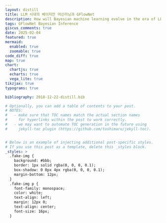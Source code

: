 ```yaml
---
layout: distill
title: LLM 시대의 베이지안 머신러닝과 GFlowNet
description: How will Bayesian machine learning evolve in the era of LLMs? Discover how GFlowNet may hold the key to unlocking its full potential.
tags: GFlowNet Bayesian Inference
giscus_comments: true
date: 2025-02-04
featured: true
mermaid:
  enabled: true
  zoomable: true
code_diff: true
map: true
chart:
  chartjs: true
  echarts: true
  vega_lite: true
tikzjax: true
typograms: true

bibliography: 2018-12-22-distill.bib

# Optionally, you can add a table of contents to your post.
# NOTES:
#   - make sure that TOC names match the actual section names
#     for hyperlinks within the post to work correctly.
#   - we may want to automate TOC generation in the future using
#     jekyll-toc plugin (https://github.com/toshimaru/jekyll-toc).


# Below is an example of injecting additional post-specific styles.
# If you use this post as a template, delete this _styles block.
_styles: >
  .fake-img {
    background: #bbb;
    border: 1px solid rgba(0, 0, 0, 0.1);
    box-shadow: 0 0px 4px rgba(0, 0, 0, 0.1);
    margin-bottom: 12px;
  }
  .fake-img p {
    font-family: monospace;
    color: white;
    text-align: left;
    margin: 12px 0;
    text-align: center;
    font-size: 16px;
  }
---
```


## 베이지안 추론의 어려움

딥러닝의 열렬한 지지자로서, 저는 처음에 베이지안들의 (딥러닝의 반대편에 서 있다고 생각했던) 연구 방법론과 그들이 추구하는 목표가 다소 허황하게 느껴졌습니다. 베이지안 접근법은 때로 고리타분하고 지나치게 엄격한 가정에 기반하여, 현실 문제에서 효율적인 성능을 보장하지 못하는 경우가 많았습니다. 반면, 컴퓨터 과학 분야에서는 **단순함**이 가장 큰 미덕인데, 베이지안들은 수많은 확률적 도구와 복잡한 수식들을 동원하여 결과적으로 매우 느린 알고리즘을 만들어내는 것처럼 보였습니다.

베이지안 접근법은 단순한 학문적 방법론의 집합이라기보다는, **모델 추정의 불확실성을 정량화**하는 목표를 추구합니다. 근본적으로는 **Bayesian posterior inference**를 수행하는 것이 그 목적입니다. 이를 수식으로 표현하면 다음과 같습니다:

$$
p(z \mid x) = \frac{p(z) \, p(x \mid z)}{\sum_z p(z)p(x \mid z)} = \frac{R(z;x)}{\sum_z R(z;x)}.
$$

여기서 Bayesian posterior inference는 관측 데이터 $x$에 대해 잠재 변수 $z$의 확률 분포를 업데이트하는 방법을 의미합니다. 만약 $z$가 모델의 파라미터라면, 모델(즉, 함수)에 대한 확률 밀도를 얻을 수 있고, 이를 통해 불확실성을 자연스럽게 측정할 수 있습니다.

그러나 실제 문제에서는 분모에 해당하는 $\sum_z R(z;x)$를 계산하는 것이 현실적으로 불가능한 경우가 대부분입니다. $z$의 경우의 수가 너무 많거나 무한하기 때문에, 모든 경우에 대해 unnormalized density (or reward) $R(z;x)$를 일일이 계산하는 것은 불가능하기 때문입니다.

물론, 이러한 상황을 해결하기 위해 여러 방법들이 개발되었습니다. 그 중 가장 대표적인 방법은 MCMC 방법입니다. 이 방법은 $z$ 값을 조금씩 변경하면서, 정규화되지 않은 분포인 $R(z;x)$의 값을 비교합니다. 확률이 높은 영역에는 $z$가 더 많이 분포하기 때문에, $R(z;x)$ 값이 높아지는 방향으로 마치 산을 오르는 것처럼 $z$ 값을 업데이트합니다. 만약 $R(z;x)$ 값이 낮아진다면, $z$  값을 그대로 유지합니다. 물론 확률이 낮은 경우에도 때때로 $z$  값을 업데이트할 수 있는데, 이는 탐색 과정에서 우연히 낮은 값의 상태로 전환되는 경우가 있기 때문입니다.

문제는 대부분의 경우 $R(z;x)$ 분포가 여러 개의 산봉우리를 갖는다는 점입니다. 이러한 분포를 **multi-modal distribution**이라고 하는데, 여러 산봉우리를 촘촘히 탐색하는 것은 사실상 불가능에 가깝습니다. 산봉우리가 하나뿐이라면 계속 오르막길만 잘 올라가도 언젠가는 정상에 도달하겠지만, 산봉우리가 여러 개라면 때때로 내려가 다른 봉우리를 탐색해야 하므로 탐색이 매우 어려워집니다.

---

## Generative Flow Network (GFlowNet) 추론

딥러닝 시대에 들어서면서, 뉴럴 네트워크의 강력한 성능을 활용해 이러한 다중 모드(산봉우리) 탐색 문제를 효과적으로 해결할 수 있는 방법들이 등장했습니다. 기존에는 지역적인 정보만을 바탕으로 산등성이를 따라 탐색했다면, 이제는 마치 헬리콥터를 띄워 산 아래 전경을 살펴보듯, 더 넓은 시야를 확보할 수 있습니다.

비유하자면, 헬리콥터에서 물줄기를 쏘아 해당 지점의 깊이를 측정하는 방식과 같습니다 (그 전에는 깊히/높이 를 알 수 없습니다). 이처럼 넓은 관점에서 탐색하면, 특정 지역에 국한되지 않고 빠르게 다른 봉우리를 찾아낼 수 있습니다.

이러한 접근법은 에이전트의 **순차적 의사결정 문제**로 해석할 수 있습니다. 에이전트를 물방울에 비유하면, 이 물방울은 하늘에서 시작해 여러 단계를 거쳐 결국 지면에 도달합니다. 이는 보상이 오직 마지막 단계에서만 주어지는 **에피소드 기반 강화학습**과 유사합니다.

**GFlowNet은 심층 강화학습 기법을 활용하여 Bayesian posterior inference 문제를 해결합니다**. 기존 강화학습과 다른 점은, 단순히 가장 높은 산봉우리를 찾는 것이 아니라 여러 모드(봉우리)를 포착하여 그 확률 분포 전체를 학습한다는 점입니다 (GFlowNet에 대한 자세한 방법은 여기서 다루지 않겠습니다).

최근 디퓨전 모델에서도 이러한 접근법의 성공을 엿볼 수 있습니다. 디퓨전 모델은 초기에는 가우시안 노이즈 $N(0,I)$로 시작해, 여러 단계를 거쳐 점진적으로 노이즈를 제거하면서 최종적으로 이미지를 생성합니다. 차이점은 디퓨전 모델이 주로 **지도학습** 방식으로 학습된다는 점입니다. 이미 모아진 데이터 (일부 모드, 산등성이)에만 탐색이 되도록 친절히 가이드가 되므로 학습이 쉽습니다. 반면, Bayesian 추론에서는 모든 모드를 탐색해야 합니다. 따라서 스스로 산등성이를 탐험을 해야하는 것으로 지도학습으로만 학습할 수가 없습니다. 이런 경우 디퓨전 모델을 backbone으로 하는 GFlowNet 추론방식을 사용하는것이 매우 유망한 방법으로 여겨지고 있고, 이런 분야를 Diffusion Sampler 라고 부릅니다. 


요약하자면, 사람이 직접 땅을 밟아 보면서 하는 산 등성이 탐색이 기존 베이지안 방법론이였다면, 딥러닝 생성모델과 강화학습의 발전을 끌어와서 헬리콥터에서 물줄기를 쏘는 탐색 방법이 GFlowNet 추론이라고 할 수 있습니다. 

---

## Multimodal Posterior의 필요성

왜 산등성이에 존재하는 여러 모드를 모두 캡처해야 할까요? 그 이유는 모델이 생성하는 샘플의 **다양성**을 확보하기 위함입니다. 만약 모델의 결정이나 생성 결과가 한 가지 모드에 치우친다면, 해당 모드에 치명적인 문제가 있을 때 전체 시스템에 큰 위험을 초래할 수 있습니다. 극단적인 확신을 가진 단일 모드의 모델보다, 여러 선택지를 제공하는 모델이 훨씬 안전하고 신뢰할 수 있습니다.

생성 모델에게 다양성은 그 자체로 매우 중요한 요소이며, 안전성 측면에서도 큰 의미를 가집니다. AI는 인간을 돕는 도구여야 하며, 하나의 정답만을 내놓는 것보다 여러 가능성을 제시하여 최종 결정을 인간이 내릴 수 있도록 하는 것이 바람직합니다.

---

## 결론: 딥러닝 연구자들은 베이지안에 기여하라

GFlowNet 추론은 기존의 베이지안 추론 방법과 달리, 딥러닝의 강력한 도구들(예: LLM, 디퓨전 모델)을 그대로 활용하여 Bayesian posterior inference 문제를 해결할 수 있는 장점을 지닙니다. 만약 딥러닝의 성공 공식을 GFlowNet이라는 연결고리를 통해 베이지안 추론에 접목시킬 수 있다면, 베이지안 방법론은 단순히 이상적인 유토피아적 접근을 넘어서 신뢰할 수 있는 AGI 구축을 위한 중요한 디딤돌이 될 것입니다.

사실, 베이지안 방법론은 그 이상적인 장점으로 인해서 항상 일정한 지지를 받아왔습니다. 불확실성을 정량화하고, LLM이 자기 자신의 메타인지를 통해 모르는 것과 혼란스러운 부분을 인지하며, 모델 내부의 인과 관계를 밝힘으로써 블랙박스인 딥러닝 모델을 화이트박스로 전환할 수 있다면, 이는 엄청난 발전으로 이어질 것입니다. 이러한 기능을 갖춘 AI는 흔히 **System 2 AI**라고 불리며, 앞으로 더욱 발전할 가능성이 큽니다 (다음 블로그 포스트를 통해 System 2 AI에 대해 자세히 다루겠습니다).

저의 스승이자 딥러닝 분야의 대가인 **Yoshua Bengio 교수님**은 2022년까지 베이지안 접근법에 대해 큰 회의감을 가지고 계셨습니다. 교수님은 90년대 당시 벨 연구소에서 박사후 연구원으로 근무하시던 중, 주위 석학들이 베이지안에 대해 갖고 있던 반감을 직접 목격하셨다고 합니다. 그러나 GFlowNet 추론 방법이 등장한 이후, Bengio 교수님은 베이지안에 대한 견해를 바꾸시고 (2022년), "**Why we need a multimodal posterior and why I became Bayesian**"이라는 제목의 이메일을 랩 학생들에게 보내셨습니다. 이 메일은 Max Welling(Variational Autoencoder의 저자)과 Yarin Gal(MC Dropout을 통한 베이지안 추론의 저자)에게도 공유되었습니다.

이 글은 Bengio 교수님의 메일을 통해 나타난 생각을 제 견해와 함께 한국어로 재해석한 버전입니다. 그의 베이지안 전향은 베이지안 방법론이 딥러닝과 크게 융합될 것을 시사하는 상징적인 사건입니다. 물론 GFlowNet 추론에도 아직 여러 한계가 존재하며, 베이지안 추론 자체가 매우 어려운 문제임은 변함없습니다. 그럼에도 불구하고, 이와 같은 시도가 앞으로 더 많은 연구자들이 GFlowNet과 유사한 접근법을 발전시키는 계기가 되기를 기대하며, 저 역시 이 흐름에 적극 기여할 예정입니다.

**노트:** GFlowNet의 라이벌은 디퓨전모델이나 LLM, flow matching 모델같은 생성모델이 아닙니다. GFlowNet은 확률 추론 기법으로 이러한 성공적인 딥러닝 생성모델을 backbone으로 사용되기 위해 탄생된 기법입니다. 

---









